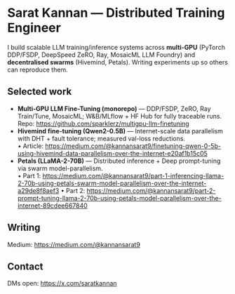 # Sarat Kannan — Distributed Training Engineer

I build scalable LLM training/inference systems across **multi-GPU** (PyTorch DDP/FSDP, DeepSpeed ZeRO, Ray, MosaicML LLM Foundry) and **decentralised swarms** (Hivemind, Petals). Writing experiments up so others can reproduce them.

## Selected work
- **Multi-GPU LLM Fine-Tuning (monorepo)** — DDP/FSDP, ZeRO, Ray Train/Tune, MosaicML; W&B/MLflow + HF Hub for fully traceable runs.  
  Repo: https://github.com/sparklerz/multigpu-llm-finetuning
- **Hivemind fine-tuning (Qwen2-0.5B)** — Internet-scale data parallelism with DHT + fault tolerance; measured val-loss reductions.  
  • Article: https://medium.com/@kannansarat9/finetuning-qwen-0-5b-using-hivemind-data-parallelism-over-the-internet-e20af1b15c05
- **Petals (LLaMA-2-70B)** — Distributed inference + Deep prompt-tuning via swarm model-parallelism.  
  • Part 1: https://medium.com/@kannansarat9/part-1-inferencing-llama-2-70b-using-petals-swarm-model-parallelism-over-the-internet-a29de8f8aef3 • Part 2: https://medium.com/@kannansarat9/part-2-prompt-tuning-llama-2-70b-using-petals-model-parallelism-over-the-internet-89cdee667840

## Writing
Medium: https://medium.com/@kannansarat9

## Contact
DMs open: https://x.com/saratkannan
